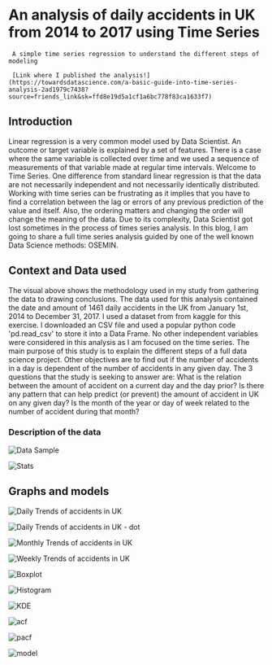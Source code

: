 # An analysis of daily accidents in UK from 2014 to 2017 using Time Series
     A simple time series regression to understand the different steps of modeling
     
     [Link where I published the analysis!](https://towardsdatascience.com/a-basic-guide-into-time-series-analysis-2ad1979c7438?source=friends_link&sk=ffd8e19d5a1cf1a6bc778f83ca1633f7)
     

## Introduction

Linear regression is a very common model used by Data Scientist. An outcome or target variable is explained by a set of features. There is a case where the same variable is collected over time and we used a sequence of measurements of that variable made at regular time intervals. Welcome to Time Series. One difference from standard linear regression is that the data are not necessarily independent and not necessarily identically distributed. Working with time series can be frustrating as it implies that you have to find a correlation between the lag or errors of any previous prediction of the value and itself. Also, the ordering matters and changing the order will change the meaning of the data. Due to its complexity, Data Scientist got lost sometimes in the process of times series analysis. In this blog, I am going to share a full time series analysis guided by one of the well known Data Science methods: OSEMIN.


## Context and Data used

The visual above shows the methodology used in my study from gathering the data to drawing conclusions.
The data used for this analysis contained the date and amount of 1461 daily accidents in the UK from January 1st, 2014 to December 31, 2017. I used a dataset from from kaggle for this exercise. I downloaded an CSV file and used a popular python code 'pd.read_csv' to store it into a Data Frame. No other independent variables were considered in this analysis as I am focused on the time series.
The main purpose of this study is to explain the different steps of a full data science project. Other objectives are to find out if the number of accidents in a day is dependent of the number of accidents in any given day.
The 3 questions that the study is seeking to answer are:
What is the relation between the amount of accident on a current day and the day prior?
Is there any pattern that can help predict (or prevent) the amount of accident in UK on any given day?
Is the month of the year or day of week related to the number of accident during that month?

### Description of the data

![Data Sample](https://github.com/FabriceMesidor/TimeSeries_accident_UK/blob/master/Graphs/sample%20data.png)

![Stats](https://github.com/FabriceMesidor/TimeSeries_accident_UK/blob/master/Graphs/Stats.png)

## Graphs and models

![Daily Trends of accidents in UK](https://github.com/FabriceMesidor/TimeSeries_accident_UK/blob/master/Graphs/daily%20trends.png)

![Daily Trends of accidents in UK - dot](https://github.com/FabriceMesidor/TimeSeries_accident_UK/blob/master/Graphs/trends%20dot.png)

![Monthly Trends of accidents in UK](https://github.com/FabriceMesidor/TimeSeries_accident_UK/blob/master/Graphs/monthly%20trends.png)

![Weekly Trends of accidents in UK](https://github.com/FabriceMesidor/TimeSeries_accident_UK/blob/master/Graphs/weekly%20trends.png)

![Boxplot](https://github.com/FabriceMesidor/TimeSeries_accident_UK/blob/master/Graphs/boxplot.png)

![Histogram](https://github.com/FabriceMesidor/TimeSeries_accident_UK/blob/master/Graphs/histogram.png)

![KDE](https://github.com/FabriceMesidor/TimeSeries_accident_UK/blob/master/Graphs/kde%20normal.png)

![acf](https://github.com/FabriceMesidor/TimeSeries_accident_UK/blob/master/Graphs/acf.png)

![pacf](https://github.com/FabriceMesidor/TimeSeries_accident_UK/blob/master/Graphs/pacf.png)

![model](https://github.com/FabriceMesidor/TimeSeries_accident_UK/blob/master/Graphs/arma.png)


